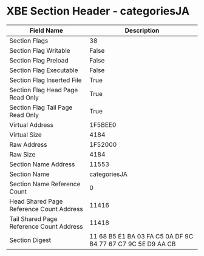 # XBE Section Header - categoriesJA

| Field Name | Description |
|---|---|
| Section Flags | 38 |
| Section Flag Writable | False |
| Section Flag Preload | False |
| Section Flag Executable | False |
| Section Flag Inserted File | True |
| Section Flag Head Page Read Only | True |
| Section Flag Tail Page Read Only | True |
| Virtual Address | 1F5BEE0 |
| Virtual Size | 4184 |
| Raw Address | 1F52000 |
| Raw Size | 4184 |
| Section Name Address | 11553 |
| Section Name | categoriesJA |
| Section Name Reference Count | 0 |
| Head Shared Page Reference Count Address | 11416 |
| Tail Shared Page Reference Count Address | 11418 |
| Section Digest | 11 68 B5 E1 BA 03 FA C5 0A DF 9C B4 77 67 C7 9C 5E D9 AA CB |
